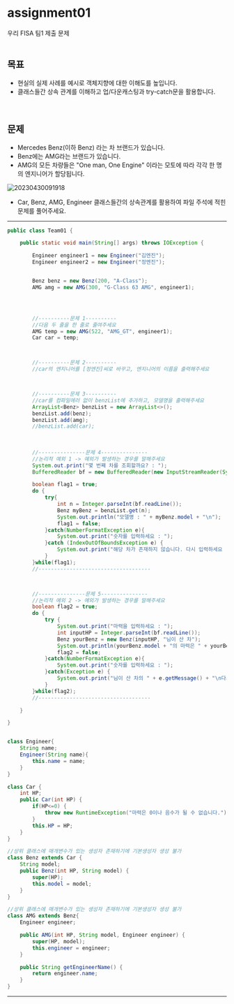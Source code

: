 # assignment01

우리 FISA 팀1 제출 문제
<br/><br/>

## 목표
- 현실의 실제 사례를 예시로 객체지향에 대한 이해도를 높입니다.
- 클래스들간 상속 관계를 이해하고 업/다운캐스팅과 try-catch문을 활용합니다.
<br/>

## 문제
- Mercedes Benz(이하 Benz) 라는 차 브랜드가 있습니다.
- Benz에는 AMG라는 브랜드가 있습니다.
- AMG의 모든 차량들은 "One man, One Engine" 이라는 모토에 따라 각각 한 명의 엔지니어가 할당됩니다.

![20230430091918](https://user-images.githubusercontent.com/114793764/235329506-558b97ab-987c-4254-9e58-d46b54c2d2b9.png)

- Car, Benz, AMG, Engineer 클래스들간의 상속관계를 활용하여 파일 주석에 적힌 문제를 풀어주세요.
------
``` java
public class Team01 {

	public static void main(String[] args) throws IOException {

		Engineer engineer1 = new Engineer("김엔진");
		Engineer engineer2 = new Engineer("정엔진");


		Benz benz = new Benz(200, "A-Class");
		AMG amg = new AMG(300, "G-Class 63 AMG", engineer1);




		//----------문제 1----------
		//다음 두 줄을 한 줄로 줄여주세요
		AMG temp = new AMG(522, "AMG_GT", engineer1);
		Car car = temp;



		//----------문제 2----------
		//car의 엔지니어를 [정엔진]씨로 바꾸고, 엔지니어의 이름을 출력해주세요



		//----------문제 3----------
		//car를 컴파일에러 없이 benzList에 추가하고, 모델명을 출력해주세요
		ArrayList<Benz> benzList = new ArrayList<>();
		benzList.add(benz);
		benzList.add(amg);
		//benzList.add(car);
    
    
    
		//---------------문제 4---------------
		//논리적 예외 1 -> 예외가 발생하는 경우를 말해주세요
		System.out.print("몇 번째 차를 조회할까요? : ");
		BufferedReader bf = new BufferedReader(new InputStreamReader(System.in));

		boolean flag1 = true;
		do {
			try{
				int n = Integer.parseInt(bf.readLine());
				Benz myBenz = benzList.get(n);
				System.out.println("모델명 : " + myBenz.model + "\n");
				flag1 = false;
			}catch(NumberFormatException e){
				System.out.print("숫자를 입력하세요 : ");
			}catch (IndexOutOfBoundsException e) {
				System.out.print("해당 차가 존재하지 않습니다. 다시 입력하세요 : ");
			}
		}while(flag1);
		//------------------------------------



		//---------------문제 5---------------
		//논리적 예외 2 -> 예외가 발생하는 경우를 말해주세요
		boolean flag2 = true;
		do {
			try {
				System.out.print("마력을 입력하세요 : ");
				int inputHP = Integer.parseInt(bf.readLine());
				Benz yourBenz = new Benz(inputHP, "님이 산 차");
				System.out.println(yourBenz.model + "의 마력은 " + yourBenz.HP + " 입니다.");
				flag2 = false;
			}catch(NumberFormatException e){
				System.out.print("숫자를 입력하세요 : ");
			}catch(Exception e) {
				System.out.print("님이 산 차의 " + e.getMessage() + "\n다시 입력하세요 : ");
			}
		}while(flag2);
		//------------------------------------

	}

}


class Engineer{
	String name;
	Engineer(String name){
		this.name = name;
	}
}

class Car {
	int HP;
	public Car(int HP) {
		if(HP<=0) {
			throw new RuntimeException("마력은 0이나 음수가 될 수 없습니다.");
		}
		this.HP = HP;
	}
}

//상위 클래스에 매개변수가 있는 생성자 존재하기에 기본생성자 생성 불가
class Benz extends Car {
	String model;
	public Benz(int HP, String model) {
		super(HP);
		this.model = model;
	}
}

//상위 클래스에 매개변수가 있는 생성자 존재하기에 기본생성자 생성 불가
class AMG extends Benz{
	Engineer engineer;

	public AMG(int HP, String model, Engineer engineer) {
		super(HP, model);
		this.engineer = engineer;
	}

	public String getEngineerName() {
		return engineer.name;
	}
}
```
------
